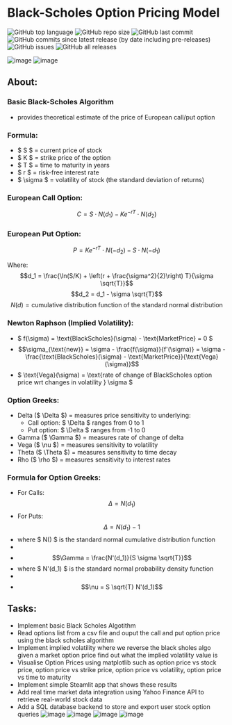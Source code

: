 # Black-Scholes Option Pricing Model
![GitHub top language](https://img.shields.io/github/languages/top/T-KALV/Black-Scholes-Model?style=plastic)
![GitHub repo size](https://img.shields.io/github/repo-size/T-KALV/Black-Scholes-Model?style=plastic)
![GitHub last commit](https://img.shields.io/github/last-commit/T-KALV/Black-Scholes-Model?style=plastic)
![GitHub commits since latest release (by date including pre-releases)](https://img.shields.io/github/commits-since/T-KALV/Black-Scholes-Model/latest?include_prereleases&style=plastic)
![GitHub issues](https://img.shields.io/github/issues/T-KALV/Black-Scholes-Model?style=plastic)
![GitHub all releases](https://img.shields.io/github/downloads/T-KALV/Black-Scholes-Model/total?style=plastic)


![image](https://github.com/user-attachments/assets/cf4c797e-c477-4ee9-a5a9-4346052da3eb)
![image](https://github.com/user-attachments/assets/763318df-982b-4887-9c19-6d76895ddd22)

<!---
![Screenshot From 2025-04-27 12-48-55](https://github.com/user-attachments/assets/9c020d1d-db49-4313-ad25-a907d2720bff)
--->
## About:

### Basic Black-Scholes Algorithm
- provides theoretical estimate of the price of European call/put option

### Formula:
- $ S $ = current price of stock
- $ K $ = strike price of the option
- $ T $ = time to maturity in years
- $ r $ = risk-free interest rate
- $ \sigma $ = volatility of stock (the standard deviation of returns)

### European Call Option:
$$C = S \cdot N(d_1) - K e^{-rT} \cdot N(d_2)$$

### European Put Option:
$$P = K e^{-rT} \cdot N(-d_2) - S \cdot N(-d_1)$$

Where:
$$d_1 = \frac{\ln(S/K) + \left(r + \frac{\sigma^2}{2}\right) T}{\sigma \sqrt{T}}$$
$$d_2 = d_1 - \sigma \sqrt{T}$$
$$N(d) = \text{cumulative distribution function of the standard normal distribution}$$

### Newton Raphson (Implied Volatility):
- $ f(\sigma) = \text{BlackScholes}(\sigma) - \text{MarketPrice} = 0 $
- $$\sigma_{\text{new}} = \sigma - \frac{f(\sigma)}{f'(\sigma)} = \sigma - \frac{\text{BlackScholes}(\sigma) - \text{MarketPrice}}{\text{Vega}(\sigma)}$$
- $ \text{Vega}(\sigma) = \text{rate of change of BlackScholes option price wrt changes in volatility } \sigma $

### Option Greeks:
- Delta ($ \Delta $) = measures price sensitivity to underlying:
  - Call option: $ \Delta $ ranges from 0 to 1
  - Put option: $ \Delta $ ranges from -1 to 0
- Gamma ($ \Gamma $) = measures rate of change of delta
- Vega ($ \nu $) = measures sensitivity to volatility
- Theta ($ \Theta $) = measures sensitivity to time decay
- Rho ($ \rho $) = measures sensitivity to interest rates

### Formula for Option Greeks:
- For Calls: 
  $$\Delta = N(d_1)$$
- For Puts: 
  $$\Delta = N(d_1) - 1$$
- where $ N() $ is the standard normal cumulative distribution function
- 
- $$\Gamma = \frac{N'(d_1)}{S \sigma \sqrt{T}}$$
- where $ N'(d_1) $ is the standard normal probability density function
- 
- $$\nu = S \sqrt{T} N'(d_1)$$


## Tasks:
- Implement basic Black Scholes Algotithm
- Read options list from a csv file and ouput the call and put option price using the black scholes algorithm
- Implement implied volatility where we reverse the black sholes algo given a market option price find out what the implied volatility value is
- Visualise Option Prices using matplotlib such as option price vs stock price, option price vs strike price, option price vs volatility, option price vs time to maturity
- Implement simple Steamlit app that shows these results
- Add real time market data integration using Yahoo Finance API to retrieve real-world stock data 
- Add a SQL database backend to store and export user stock option queries
![image](https://github.com/user-attachments/assets/73aded7a-ba87-4cd7-8edc-9c3499a6425a)
![image](https://github.com/user-attachments/assets/ce9aab0f-b049-4449-9b6b-4f9d692dca9d)
![image](https://github.com/user-attachments/assets/444c0a2f-5a10-4e62-aaed-e04f3512d56e)
![image](https://github.com/user-attachments/assets/e8fcc01a-e663-4385-bc83-9ee4b2ed45c7)
